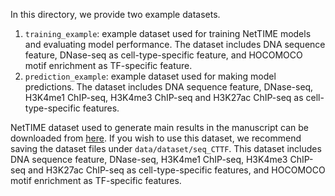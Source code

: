 In this directory, we provide two example datasets.

1. `training_example`: example dataset used for training NetTIME models and evaluating model performance. The dataset includes DNA sequence feature, DNase-seq as cell-type-specific feature, and HOCOMOCO motif enrichment as TF-specific feature.
2. `prediction_example`: example dataset used for making model predictions. The dataset includes DNA sequence feature, DNase-seq, H3K4me1 ChIP-seq, H3K4me3 ChIP-seq and H3K27ac ChIP-seq as cell-type-specific features.

NetTIME dataset used to generate main results in the manuscript can be downloaded from [here](https://drive.google.com/drive/folders/1hOTpf1eNw7Eb2QwHgqrnNBrDl1fBl3p8?usp=sharing). If you wish to use this dataset, we recommend saving the dataset files under `data/dataset/seq_CTTF`. This dataset includes DNA sequence feature, DNase-seq, H3K4me1 ChIP-seq, H3K4me3 ChIP-seq and H3K27ac ChIP-seq as cell-type-specific features, and HOCOMOCO motif enrichment as TF-specific features.